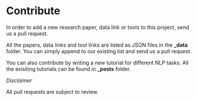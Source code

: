 # Contribute

In order to add a new research paper, data link or tools to this project, send us a pull request.

All the papers, data links and tool links are listed as JSON files in the **_data** folder. You can simply append to our existing list and send us a pull request. 

You can also contribute by writing a new tutorial for different NLP tasks. All the exisiting tutorials can be found in **_posts** folder.

*Disclaimer*

All pull requests are subject to review.